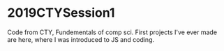 # 2019CTYSession1

Code from CTY, Fundementals of comp sci. First projects I've ever made are here, where I was introduced to JS and coding.
